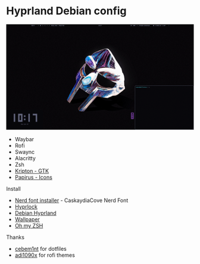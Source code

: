 # Hyprland Debian config

![Desktop](./desktop.png "Desktop image")

- Waybar
- Rofi
- Swaync
- Alacritty
- Zsh
- [Kripton - GTK](https://github.com/EliverLara/Kripton)
- [Papirus - Icons](https://github.com/PapirusDevelopmentTeam/papirus-icon-theme)

Install
- [Nerd font installer](https://www.nerdfonts.com/font-downloads) - CaskaydiaCove Nerd Font
- [Hyprlock](https://github.com/hyprwm/hyprlock)
- [Debian Hyprland](https://github.com/JaKooLit/Debian-Hyprland)
- [Wallpaper](https://github.com/dharmx/walls)
- [Oh my ZSH](https://ohmyz.sh/)


Thanks
- [cebem1nt](https://github.com/cebem1nt/dotfiles) for dotfiles
- [adi1090x](https://github.com/adi1090x/rofi) for rofi themes



